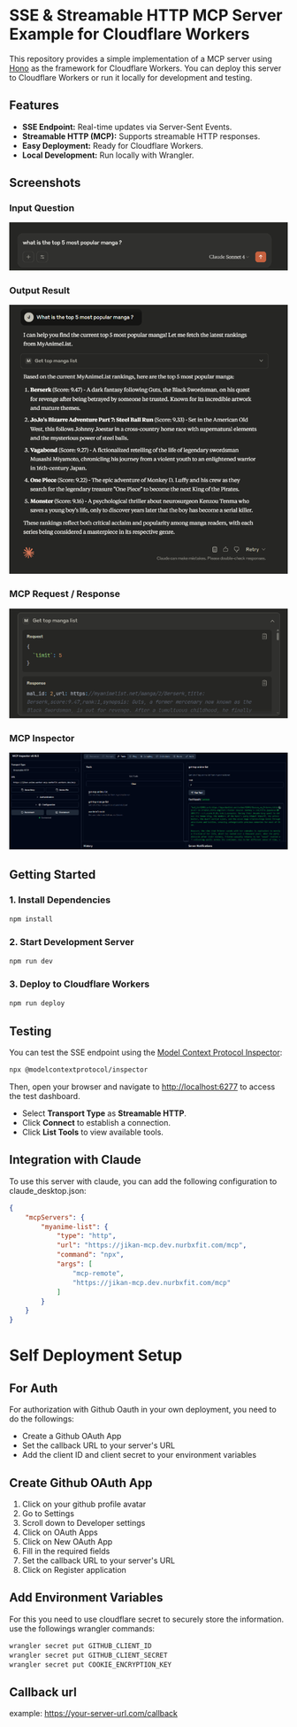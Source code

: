 # SSE & Streamable HTTP MCP Server Example for Cloudflare Workers

This repository provides a simple implementation of a MCP server using [Hono](https://hono.dev/) as the framework for Cloudflare Workers. You can deploy this server to Cloudflare Workers or run it locally for development and testing.

## Features

- **SSE Endpoint:** Real-time updates via Server-Sent Events.
- **Streamable HTTP (MCP):** Supports streamable HTTP responses.
- **Easy Deployment:** Ready for Cloudflare Workers.
- **Local Development:** Run locally with Wrangler.


## Screenshots

### Input Question
![Input Question](./screenshots/input-question.png)

### Output Result
![Output Result](./screenshots/output-result.png)

### MCP Request / Response
![MCP Request Response](./screenshots/mcp-request-response.png)

### MCP Inspector
![MCP Inspector](./screenshots/mcp-inspector.png)

## Getting Started

### 1. Install Dependencies

```bash
npm install
```

### 2. Start Development Server

```bash
npm run dev
```

### 3. Deploy to Cloudflare Workers

```bash
npm run deploy
```

## Testing

You can test the SSE endpoint using the [Model Context Protocol Inspector](https://www.npmjs.com/package/@modelcontextprotocol/inspector):

```bash
npx @modelcontextprotocol/inspector
```

Then, open your browser and navigate to [http://localhost:6277](http://localhost:6277) to access the test dashboard.

- Select **Transport Type** as **Streamable HTTP**.
- Click **Connect** to establish a connection.
- Click **List Tools** to view available tools.

## Integration with Claude 
To use this server with claude, you can add the following configuration to claude_desktop.json:

```json
{
    "mcpServers": {
        "myanime-list": {
            "type": "http",
            "url": "https://jikan-mcp.dev.nurbxfit.com/mcp",
            "command": "npx",
            "args": [
                "mcp-remote",
                "https://jikan-mcp.dev.nurbxfit.com/mcp"
            ]
        }
    }
}
```
# Self Deployment Setup 

## For Auth
For authorization with Github Oauth in your own deployment, you need to do the followings:
- Create a Github OAuth App
- Set the callback URL to your server's URL
- Add the client ID and client secret to your environment variables

## Create Github OAuth App
1. Click on your github profile avatar
2. Go to Settings
3. Scroll down to Developer settings
4. Click on OAuth Apps
5. Click on New OAuth App
6. Fill in the required fields
7. Set the callback URL to your server's URL
8. Click on Register application

## Add Environment Variables
For this you need to use cloudflare secret to securely store the information.
use the followings wrangler commands:

```bash
wrangler secret put GITHUB_CLIENT_ID
wrangler secret put GITHUB_CLIENT_SECRET
wrangler secret put COOKIE_ENCRYPTION_KEY
```

## Callback url
example: https://your-server-url.com/callback
